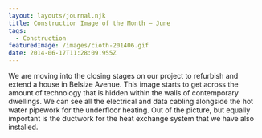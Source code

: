 ```yaml
---
layout: layouts/journal.njk
title: Construction Image of the Month – June
tags:
  - Construction
featuredImage: /images/cioth-201406.gif
date: 2014-06-17T11:28:09.955Z
---
```

We are moving into the closing stages on our project to refurbish and extend a house in Belsize Avenue. This image starts to get across the amount of technology that is hidden within the walls of contemporary dwellings. We can see all the electrical and data cabling alongside the hot water pipework for the underfloor heating. Out of the picture, but equally important is the ductwork for the heat exchange system that we have also installed.